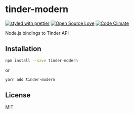 # tinder-modern

[![styled with prettier](https://img.shields.io/badge/styled_with-prettier-ff69b4.svg)](https://github.com/prettier/prettier)
[![Open Source Love](https://badges.frapsoft.com/os/mit/mit.svg?v=102)](https://github.com/ellerbrock/open-source-badge/)
[![Code Climate](https://codeclimate.com/github/codeclimate/codeclimate/badges/gpa.svg)](https://codeclimate.com/github/codeclimate/codeclimate)

Node.js bindings to Tinder API

## Installation

```bash
npm install --save tinder-modern
```

or

```bash
yarn add tinder-modern
```

## License

MIT